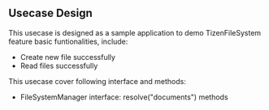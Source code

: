 ## Usecase Design

This usecase is designed as a sample application to demo TizenFileSystem feature basic funtionalities, include:

* Create new file successfully
* Read files successfully

This usecase cover following interface and methods:

* FileSystemManager interface: resolve("documents") methods
